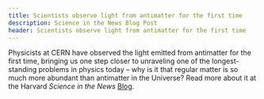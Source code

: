 ```yaml
---
title: Scientists observe light from antimatter for the first time
description: Science in the News Blog Post
header: Scientists observe light from antimatter for the first time
---
```



Physicists at CERN have observed the light emitted from antimatter for the first time, bringing us one step closer to unraveling one of the longest-standing problems in physics today – why is it that regular matter is so much more abundant than antimatter in the Universe?  Read more about it at the Harvard <i>Science in the News</i> <a href="http://sitn.hms.harvard.edu/flash/2017/scientists-observe-light-antimatter-first-time/">Blog</a>.
